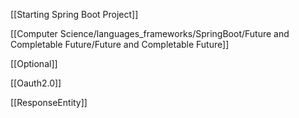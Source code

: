 [[Starting Spring Boot Project]]

[[Computer Science/languages_frameworks/SpringBoot/Future and Completable Future/Future and Completable Future]]

[[Optional]]

[[Oauth2.0]]

[[ResponseEntity]]